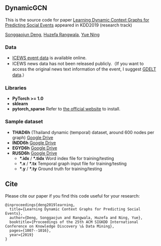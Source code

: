 ## DynamicGCN
This is the source code for paper [Learning Dynamic Context Graphs for Predicting Social Events](https://dl.acm.org/citation.cfm?id=3330919 "Learning Dynamic Context Graphs for Predicting Social Events") appeared in KDD2019 (research track)

[Songgaojun Deng](https://amy-deng.github.io/home/), [Huzefa Rangwala](https://cs.gmu.edu/~hrangwal/), [Yue Ning](https://yue-ning.github.io/)

### Data
- [ICEWS event data](https://dataverse.harvard.edu/dataset.xhtml?persistentId=doi:10.7910/DVN/28075 "ICEWS event data") is available online.
- ICEWS news data has not been released publicly.（If you want to access the original news text information of the event, I suggest [GDELT data](https://www.gdeltproject.org/ "Link").）

### Libraries
- **PyTorch >= 1.0**
- **sklearn**
- **pytorch_sparse** Refer to [the official website](https://github.com/rusty1s/pytorch_sparse "this page") to install.

### Sample dataset
- **THAD6h** (Thailand dynamic (temporal) dataset, around 600 nodes per graph) [Google Drive](https://drive.google.com/drive/folders/11fuAkgybqPOEirQFQi8wkld_R5dZkv74?usp=sharing "Google Drive")
- **INDD6h** [Google Drive](https://drive.google.com/drive/folders/1Yvo_sgWnWaT90nL1MzELY46z0IqoFE7S?usp=sharing "Google Drive")
- **EGYD6h** [Google Drive](https://drive.google.com/drive/folders/1lUk8VvAKDslObDUdVE3sf0cyDp5oKI8l?usp=sharing "Google Drive")
- **RUSD6h** [Google Drive](https://drive.google.com/drive/folders/1aEDqijSYTrjNNAfgHCNe37slwmuJL4Ay?usp=sharing "Google Drive")
  - **\*.idx** / **\*.tidx**      Word index file for training/testing
  - **\*.x** / **\*.tx**      Temporal graph input file for training/testing
  - **\*.y** / **\*.ty**      Ground truth for training/testing


## Cite

Please cite our paper if you find this code useful for your research:

```
@inproceedings{deng2019learning,
  title={Learning Dynamic Context Graphs for Predicting Social Events},
  author={Deng, Songgaojun and Rangwala, Huzefa and Ning, Yue},
  booktitle={Proceedings of the 25th ACM SIGKDD International Conference on Knowledge Discovery \& Data Mining},
  pages={1007--1016},
  year={2019}
}
```
